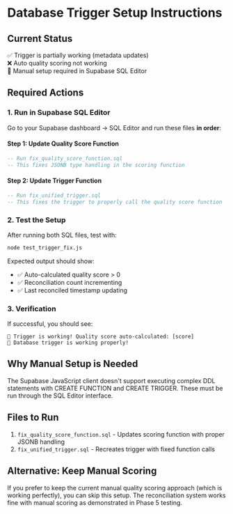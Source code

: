 # Database Trigger Setup Instructions

## Current Status
✅ Trigger is partially working (metadata updates)  
❌ Auto quality scoring not working  
📝 Manual setup required in Supabase SQL Editor  

## Required Actions

### 1. Run in Supabase SQL Editor

Go to your Supabase dashboard → SQL Editor and run these files **in order**:

#### Step 1: Update Quality Score Function
```sql
-- Run fix_quality_score_function.sql
-- This fixes JSONB type handling in the scoring function
```

#### Step 2: Update Trigger Function  
```sql
-- Run fix_unified_trigger.sql
-- This fixes the trigger to properly call the quality score function
```

### 2. Test the Setup

After running both SQL files, test with:
```bash
node test_trigger_fix.js
```

Expected output should show:
- ✅ Auto-calculated quality score > 0
- ✅ Reconciliation count incrementing
- ✅ Last reconciled timestamp updating

### 3. Verification

If successful, you should see:
```
🎉 Trigger is working! Quality score auto-calculated: [score]
🎉 Database trigger is working properly!
```

## Why Manual Setup is Needed

The Supabase JavaScript client doesn't support executing complex DDL statements with CREATE FUNCTION and CREATE TRIGGER. These must be run through the SQL Editor interface.

## Files to Run
1. `fix_quality_score_function.sql` - Updates scoring function with proper JSONB handling
2. `fix_unified_trigger.sql` - Recreates trigger with fixed function calls

## Alternative: Keep Manual Scoring

If you prefer to keep the current manual quality scoring approach (which is working perfectly), you can skip this setup. The reconciliation system works fine with manual scoring as demonstrated in Phase 5 testing.